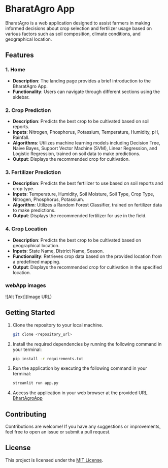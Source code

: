 # BharatAgro App

BharatAgro is a web application designed to assist farmers in making informed decisions about crop selection and fertilizer usage based on various factors such as soil composition, climate conditions, and geographical location.

## Features

### 1. Home
- **Description**: The landing page provides a brief introduction to the BharatAgro App.
- **Functionality**: Users can navigate through different sections using the sidebar.

### 2. Crop Prediction
- **Description**: Predicts the best crop to be cultivated based on soil reports.
- **Inputs**: Nitrogen, Phosphorus, Potassium, Temperature, Humidity, pH, Rainfall.
- **Algorithms**: Utilizes machine learning models including Decision Tree, Naive Bayes, Support Vector Machine (SVM), Linear Regression, and Logistic Regression, trained on soil data to make predictions.
- **Output**: Displays the recommended crop for cultivation.

### 3. Fertilizer Prediction
- **Description**: Predicts the best fertilizer to use based on soil reports and crop type.
- **Inputs**: Temperature, Humidity, Soil Moisture, Soil Type, Crop Type, Nitrogen, Phosphorus, Potassium.
- **Algorithm**: Utilizes a Random Forest Classifier, trained on fertilizer data to make predictions.
- **Output**: Displays the recommended fertilizer for use in the field.

### 4. Crop Location
- **Description**: Predicts the best crop to be cultivated based on geographical location.
- **Inputs**: State Name, District Name, Season.
- **Functionality**: Retrieves crop data based on the provided location from a predefined mapping.
- **Output**: Displays the recommended crop for cultivation in the specified location.

### webApp images 
![Alt Text](Image URL)





## Getting Started
1. Clone the repository to your local machine.
    ```bash
    git clone <repository_url>
    ```

2. Install the required dependencies by running the following command in your terminal:
    ```bash
    pip install -r requirements.txt
    ```

3. Run the application by executing the following command in your terminal:
    ```bash
    streamlit run app.py
    ```

4. Access the application in your web browser at the provided URL.
   [BhartAgroApp](https://bharat-agro-web-anshuman27.streamlit.app/)


## Contributing
Contributions are welcome! If you have any suggestions or improvements, feel free to open an issue or submit a pull request.

## License
This project is licensed under the [MIT License](LICENSE).



